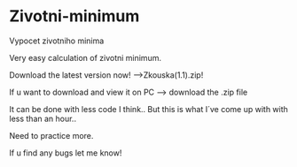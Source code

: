 # Zivotni-minimum
Vypocet zivotniho minima

Very easy calculation of zivotni minimum. 

Download the latest version now! -->Zkouska(1.1).zip! 

If u want to download and view it on PC --> download the .zip file

It can be done with less code I think.. But this is what I´ve come up with with less than an hour..

Need to practice more. 

If u find any bugs let me know!
